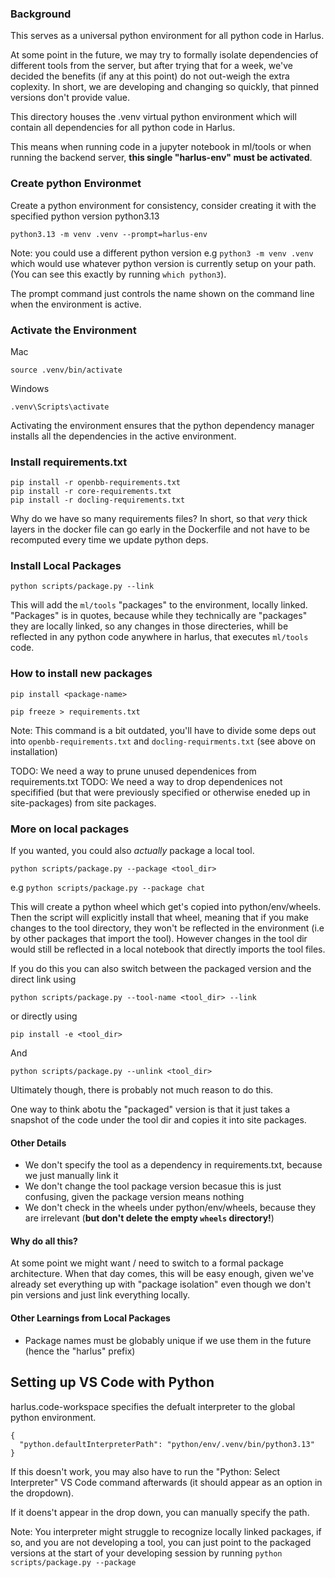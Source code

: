 ### Background

This serves as a universal python environment for all python code in Harlus.

At some point in the future, we may try to formally isolate dependencies of different tools from the server, but after trying that for a week, we've decided the benefits (if any at this point) do not out-weigh the extra coplexity. In short, we are developing and changing so quickly, that pinned versions don't provide value.

This directory houses the .venv virtual python environment which will contain all dependencies for all python code in Harlus.

This means when running code in a jupyter notebook in ml/tools or when running the backend server, **this single "harlus-env" must be activated**.

### Create python Environmet

Create a python environment for consistency, consider creating it with the specified python version python3.13

```
python3.13 -m venv .venv --prompt=harlus-env
```

Note: you could use a different python version e.g `python3 -m venv .venv` which would use whatever python version is currently setup on your path. (You can see this exactly by running `which python3`).

The prompt command just controls the name
shown on the command line when the environment is active.

### Activate the Environment

Mac

```
source .venv/bin/activate
```

Windows

```
.venv\Scripts\activate
```

Activating the environment ensures that the python dependency manager installs all the dependencies in the active environment.

### Install requirements.txt

```
pip install -r openbb-requirements.txt
pip install -r core-requirements.txt
pip install -r docling-requirements.txt
```

Why do we have so many requirements files?
In short, so that _very_ thick layers in the docker file can go early in the Dockerfile and not have to be recomputed every time we update python deps.

### Install Local Packages

```
python scripts/package.py --link
```

This will add the `ml/tools` "packages" to the environment, locally linked. "Packages" is in quotes, because while they technically are "packages" they are locally linked, so any changes in those directeries, whill be reflected in any python code anywhere in harlus, that executes `ml/tools` code.

### How to install new packages

```
pip install <package-name>
```

```
pip freeze > requirements.txt

```

Note: This command is a bit outdated, you'll have to divide some deps out into `openbb-requirements.txt` and `docling-requirments.txt` (see above on installation)

TODO: We need a way to prune unused dependenices from requirements.txt
TODO: We need a way to drop dependenices not specifified (but that were previously specified or otherwise eneded up in site-packages) from site packages.

### More on local packages

If you wanted, you could also _actually_ package a local tool.

```
python scripts/package.py --package <tool_dir>
```

e.g `python scripts/package.py --package chat`

This will create a python wheel which get's copied into python/env/wheels. Then the script will explicitly install that wheel, meaning that if you make changes to the tool directory, they won't be reflected in the environment (i.e by other packages that import the tool). However changes in the tool dir would still be reflected in a local notebook that directly imports the tool files.

If you do this you can also switch between the packaged version and the direct link using

```
python scripts/package.py --tool-name <tool_dir> --link
```

or directly using

```
pip install -e <tool_dir>
```

And

```
python scripts/package.py --unlink <tool_dir>
```

Ultimately though, there is probably not much reason to do this.

One way to think abotu the "packaged" version is that it just takes a snapshot of the code under the tool dir and copies it into site packages.

#### Other Details

- We don't specify the tool as a dependency in requirements.txt, because we just manually link it
- We don't change the tool package version becasue this is just confusing, given the package version means nothing
- We don't check in the wheels under python/env/wheels, because they are irrelevant (**but don't delete the empty `wheels` directory!**)

#### Why do all this?

At some point we might want / need to switch to a formal package architecture. When that day comes, this will be easy enough, given we've already set everything up with "package isolation" even though we don't pin versions and just link everything locally.

#### Other Learnings from Local Packages

- Package names must be globably unique if we use them in the future (hence the "harlus" prefix)

## Setting up VS Code with Python

harlus.code-workspace specifies the defualt interpreter to the global python environment.

```
{
  "python.defaultInterpreterPath": "python/env/.venv/bin/python3.13"
}
```

If this doesn't work, you may also have to run the "Python: Select Interpreter" VS Code command afterwards (it should appear as an option in the dropdown).

If it doens't appear in the drop down, you can manually specify the path.

Note: You interpreter might struggle to recognize locally linked packages, if so, and you are not developing a tool, you can just point to the packaged versions at the start of your developing session by running `python scripts/package.py --package`
